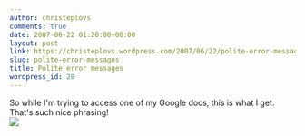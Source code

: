 ```yaml
---
author: christeplovs
comments: true
date: 2007-06-22 01:20:00+00:00
layout: post
link: https://christeplovs.wordpress.com/2007/06/22/polite-error-messages/
slug: polite-error-messages
title: Polite error messages
wordpress_id: 28
---
```


So while I'm trying to access one of my Google docs, this is what I get.  That's such nice phrasing!  
[![](http://3.bp.blogspot.com/_HhmPNW8ElxU/RnskBBLpckI/AAAAAAAAAA0/XuJfutlDs2s/s320/Picture+8.png)](http://3.bp.blogspot.com/_HhmPNW8ElxU/RnskBBLpckI/AAAAAAAAAA0/XuJfutlDs2s/s1600/Picture+8.png)
